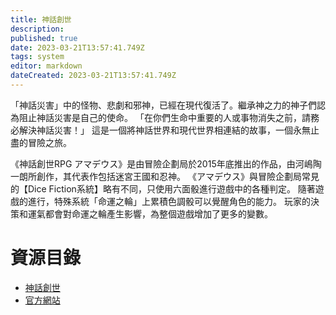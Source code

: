 ```yaml
---
title: 神話創世
description: 
published: true
date: 2023-03-21T13:57:41.749Z
tags: system
editor: markdown
dateCreated: 2023-03-21T13:57:41.749Z
---
```


「神話災害」中的怪物、悲劇和邪神，已經在現代復活了。繼承神之力的神子們認為阻止神話災害是自己的使命。
「在你們生命中重要的人或事物消失之前，請務必解決神話災害！」
這是一個將神話世界和現代世界相連結的故事，一個永無止盡的冒險之旅。

《神話創世RPG アマデウス》是由冒險企劃局於2015年底推出的作品，由河嶋陶一朗所創作，其代表作包括迷宮王國和忍神。
《アマデウス》與冒險企劃局常見的【Dice Fiction系統】略有不同，只使用六面骰進行遊戲中的各種判定。
隨著遊戲的進行，特殊系統「命運之輪」上累積色調骰可以覺醒角色的能力。
玩家的決策和運氣都會對命運之輪產生影響，為整個遊戲增加了更多的變數。

#  資源目錄
- [神話創世](http://www.goddessfantasy.net/bbs/index.php?topic=83874.15)
- [官方網站](https://ssl.fujimi-trpg-online.jp/freepage/307)